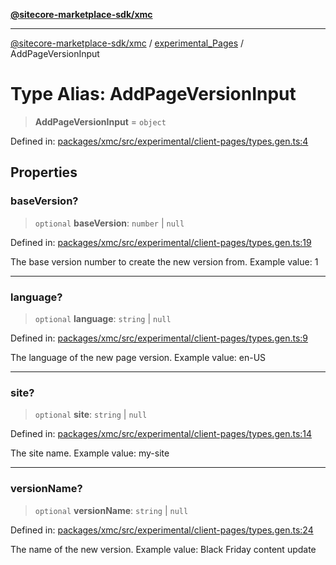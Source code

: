 [**@sitecore-marketplace-sdk/xmc**](../../../../README.md)

***

[@sitecore-marketplace-sdk/xmc](../../../../README.md) / [experimental\_Pages](../README.md) / AddPageVersionInput

# Type Alias: AddPageVersionInput

> **AddPageVersionInput** = `object`

Defined in: [packages/xmc/src/experimental/client-pages/types.gen.ts:4](https://github.com/Sitecore/marketplace-sdk/blob/main/packages/xmc/src/experimental/client-pages/types.gen.ts#L4)

## Properties

### baseVersion?

> `optional` **baseVersion**: `number` \| `null`

Defined in: [packages/xmc/src/experimental/client-pages/types.gen.ts:19](https://github.com/Sitecore/marketplace-sdk/blob/main/packages/xmc/src/experimental/client-pages/types.gen.ts#L19)

The base version number to create the new version from.
Example value: 1

***

### language?

> `optional` **language**: `string` \| `null`

Defined in: [packages/xmc/src/experimental/client-pages/types.gen.ts:9](https://github.com/Sitecore/marketplace-sdk/blob/main/packages/xmc/src/experimental/client-pages/types.gen.ts#L9)

The language of the new page version.
Example value: en-US

***

### site?

> `optional` **site**: `string` \| `null`

Defined in: [packages/xmc/src/experimental/client-pages/types.gen.ts:14](https://github.com/Sitecore/marketplace-sdk/blob/main/packages/xmc/src/experimental/client-pages/types.gen.ts#L14)

The site name.
Example value: my-site

***

### versionName?

> `optional` **versionName**: `string` \| `null`

Defined in: [packages/xmc/src/experimental/client-pages/types.gen.ts:24](https://github.com/Sitecore/marketplace-sdk/blob/main/packages/xmc/src/experimental/client-pages/types.gen.ts#L24)

The name of the new version.
Example value: Black Friday content update
